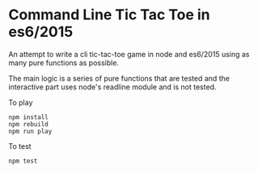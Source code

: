 # Command Line Tic Tac Toe in es6/2015

An attempt to write a cli tic-tac-toe game in node and es6/2015 using as many pure functions as possible.

The main logic is a series of pure functions that are tested and the interactive part uses node's readline module and is not tested.

To play

```
npm install
npm rebuild
npm run play
```

To test
```
npm test
```
